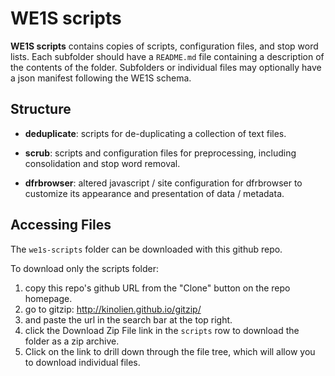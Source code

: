 # WE1S scripts

**WE1S scripts** contains copies of scripts, configuration files, and stop word lists. Each subfolder should have a `README.md` file containing a description of the contents of the folder. Subfolders or individual files may optionally have a json manifest following the WE1S schema.

## Structure

-  **deduplicate**: scripts for de-duplicating a collection of text files.

-  **scrub**: scripts and configuration files for preprocessing, including consolidation and stop word removal.

-  **dfrbrowser**: altered javascript / site configuration for dfrbrowser to customize its appearance and presentation of data / metadata.


## Accessing Files

The `we1s-scripts` folder can be downloaded with this github repo.

To download only the scripts folder:

1. copy this repo's github URL from the "Clone" button on the repo homepage.
2. go to gitzip: http://kinolien.github.io/gitzip/
3. and paste the url in the search bar at the top right.
4. click the Download Zip File link in the `scripts` row to download the folder as a zip archive.
5. Click on the link to drill down through the file tree, which will allow you to download individual files.
